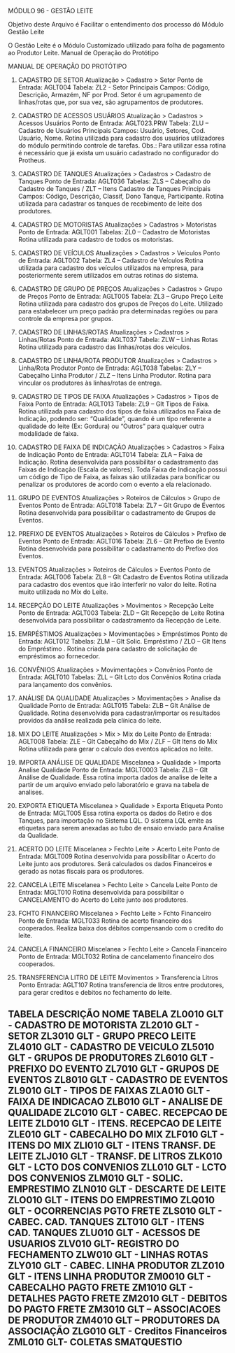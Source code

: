 
MÓDULO 96 - GESTÃO LEITE

Objetivo deste Arquivo é Facilitar o entendimento dos processo dó Módulo Gestão Leite
 
O Gestão Leite é o Módulo Customizado utilizado para  folha de pagamento ao Produtor Leite.
Manual de Operação do Protótipo

MANUAL DE OPERAÇÃO DO PROTÓTIPO

1.	CADASTRO DE SETOR 
Atualização > Cadastro > Setor 
Ponto de Entrada: AGLT004 
Tabela: ZL2 - Setor 
Principais Campos: Código, Descrição, Armazém, NF por Prod. Setor é um agrupamento de linhas/rotas que, por sua vez, são agrupamentos de produtores.

2.	CADASTRO DE ACESSOS USUÁRIOS 
Atualização > Cadastros > Acessos Usuários 
Ponto de Entrada: AGLT023.PRW 
Tabela: ZLU – Cadastro de Usuários 
Principais Campos: Usuário, Setores, Cod. Usuário, Nome. 
Rotina utilizada para cadastro dos usuários utilizadores do módulo permitindo controle de tarefas. Obs.: Para utilizar essa rotina é necessário que já exista um usuário cadastrado no configurador do Protheus.

3.	CADASTRO DE TANQUES 
Atualizações > Cadastros > Cadastro de Tanques 
Ponto de Entrada: AGLT036 
Tabelas: ZLS – Cabeçalho do Cadastro de Tanques / ZLT – Itens Cadastro de Tanques Principais Campos: Código, Descrição, Classif, Dono Tanque, Participante. Rotina utilizada para cadastrar os tanques de recebimento de leite dos produtores.

4.	CADASTRO DE MOTORISTAS
 Atualizações > Cadastros > Motoristas 
Ponto de Entrada: AGLT001 Tabelas: ZL0 – Cadastro de Motoristas 
Rotina utilizada para cadastro de todos os motoristas.

5.	CADASTRO DE VEÍCULOS 
Atualizações > Cadastros > Veículos 
Ponto de Entrada: AGLT002 Tabela: ZL4 – Cadastro de Veículos 
Rotina utilizada para cadastro dos veículos utilizados na empresa, para posteriormente serem utilizados em outras rotinas do sistema.

6.	CADASTRO DE GRUPO DE PREÇOS 
Atualizações > Cadastros > Grupo de Preços 
Ponto de Entrada: AGLT005 Tabela: ZL3 – Grupo Preço Leite 
Rotina utilizada para cadastro dos grupos de Preços do Leite. Utilizado para estabelecer um preço padrão pra determinadas regiões ou para controle da empresa por grupos.

7.	CADASTRO DE LINHAS/ROTAS
 Atualizações > Cadastros > Linhas/Rotas
 Ponto de Entrada: AGLT037 Tabela: ZLW – Linhas Rotas Rotina utilizada para cadastro das linhas/rotas dos veículos.

8.	CADASTRO DE LINHA/ROTA PRODUTOR 
Atualizações > Cadastros > Linha/Rota Produtor
 Ponto de Entrada: AGLT038 Tabelas: ZLY – Cabeçalho Linha Produtor / ZLZ – Itens Linha Produtor.
 Rotina para vincular os produtores às linhas/rotas de entrega.

9.	CADASTRO DE TIPOS DE FAIXA 
Atualizações > Cadastros > Tipos de Faixa 
Ponto de Entrada: AGLT013 Tabela: ZL9 – Glt Tipos de Faixa.
Rotina utilizada para cadastro dos tipos de faixa utilizados na Faixa de Indicação, podendo ser: “Qualidade”, quando é um tipo referente a qualidade do leite (Ex: Gordura) ou “Outros” para qualquer outra modalidade de faixa.

10.	 CADASTRO DE FAIXA DE INDICAÇÃO 
Atualizações > Cadastros > Faixa de Indicação 
Ponto de Entrada: AGLT014 Tabela: ZLA – Faixa de Indicação.
Rotina desenvolvida para possibilitar o cadastramento das Faixas de Indicação (Escala de valores). Toda Faixa de Indicação possui um código de Tipo de Faixa, as faixas são utilizadas para bonificar ou penalizar os produtores de acordo com o evento a ela relacionado.

11.	GRUPO DE EVENTOS
Atualizações > Roteiros de Cálculos > Grupo de Eventos 
Ponto de Entrada: AGLT018 Tabela: ZL7 – Glt Grupo de Eventos 
Rotina desenvolvida para possibilitar o cadastramento de Grupos de Eventos.

12.	PREFIXO DE EVENTOS 
Atualizações > Roteiros de Cálculos > Prefixo de Eventos 
Ponto de Entrada: AGLT016 Tabela: ZL6 – Glt Prefixo de Evento
 Rotina desenvolvida para possibilitar o cadastramento do Prefixo dos Eventos.

13.	EVENTOS 
Atualizações > Roteiros de Cálculos > Eventos 
Ponto de Entrada: AGLT006 Tabela: ZL8 – Glt Cadastro de Eventos
 Rotina utilizada para cadastro dos eventos que irão interferir no valor do leite. Rotina muito utilizada no Mix do Leite.

14.	RECEPÇÃO DO LEITE 
Atualizações > Movimentos > Recepção Leite 
Ponto de Entrada: AGLT003 Tabela: ZLD – Glt Recepção de Leite
 Rotina desenvolvida para possibilitar o cadastramento da Recepção de Leite.

15.	EMRPÉSTIMOS 
Atualizações > Movimentações > Empréstimos
 Ponto de Entrada: AGLT012 Tabelas: ZLM – Glt Solic. Empréstimo / ZLO – Glt Itens do Empréstimo .
Rotina criada para cadastro de solicitação de empréstimos ao fornecedor.

16.	CONVÊNIOS
 Atualizações > Movimentações > Convênios
 Ponto de Entrada: AGLT010 Tabelas: ZLL – Glt Lcto dos Convênios 
Rotina criada para lançamento dos convênios.

17.	ANÁLISE DA QUALIDADE
Atualizações > Movimentações > Analise da Qualidade 
Ponto de Entrada: AGLT015 Tabela: ZLB – Glt Análise de Qualidade. 
Rotina desenvolvida para cadastrar/importar os resultados providos da análise realizada pela clínica do leite.

18.	MIX DO LEITE
 Atualizações > Mix > Mix do Leite 
Ponto de Entrada: AGLT008 Tabela: ZLE – Glt Cabeçalho do Mix / ZLF – Glt Itens do Mix Rotina utilizada para gerar o calculo dos eventos aplicados no leite.

19.	IMPORTA ANÁLISE DE QUALIDADE 
Miscelanea > Qualidade > Importa Analise Qualidade
 Ponto de Entrada: MGLT0003 Tabela: ZLB – Glt Análise de Qualidade.
Essa rotina importa dados de analise de leite a partir de um arquivo enviado pelo laboratório e grava na tabela de analises.

20.	EXPORTA ETIQUETA 
Miscelanea > Qualidade > Exporta Etiqueta 
Ponto de Entrada: MGLT005 Essa rotina exporta os dados do Retiro e dos Tanques, para importação no Sistema LQL. O sistema LQL emite as etiquetas para serem anexadas ao tubo de ensaio enviado para Analise da Qualidade.

21.	ACERTO DO LEITE 
Miscelanea > Fechto Leite > Acerto Leite 
Ponto de Entrada: MGLT009 Rotina desenvolvida para possibilitar o Acerto do Leite junto aos produtores. Será calculados os dados Financeiros e gerado as notas fiscais para os produtores.

22.	CANCELA LEITE 
Miscelanea > Fechto Leite > Cancela Leite 
Ponto de Entrada: MGLT010 Rotina desenvolvida para possibilitar o CANCELAMENTO do Acerto do Leite junto aos produtores.

23.	FCHTO FINANCEIRO 
Miscelanea > Fechto Leite > Fchto Financeiro 
Ponto de Entrada: MGLT033 Rotina de acerto financeiro dos cooperados. Realiza baixa dos débitos compensando com o credito do leite.

24.	CANCELA FINANCEIRO 
Miscelanea > Fechto Leite > Cancela Financeiro
 Ponto de Entrada: MGLT032 Rotina de cancelamento financeiro dos cooperados.

25. TRANSFERENCIA LITRO DE LEITE
Movimentos > Transferencia Litros 
Ponto Entrada: AGLT107 Rotina transferencia de litros entre produtores, para gerar creditos e debitos
no fechamento do leite.


TABELA	DESCRIÇÃO NOME TABELA
ZL0010	GLT - CADASTRO DE MOTORISTA
ZL2010	GLT - SETOR
ZL3010	GLT - GRUPO PRECO LEITE
ZL4010	GLT - CADASTRO DE VEICULO
ZL5010	GLT - GRUPOS DE PRODUTORES
ZL6010	GLT - PREFIXO DO EVENTO
ZL7010	GLT - GRUPOS DE EVENTOS
ZL8010	GLT - CADASTRO DE EVENTOS
ZL9010	GLT - TIPOS DE FAIXAS
ZLA010	GLT - FAIXA DE INDICACAO
ZLB010	GLT - ANALISE DE QUALIDADE
ZLC010	GLT - CABEC. RECEPCAO DE LEITE
ZLD010	GLT - ITENS. RECEPCAO DE LEITE
ZLE010	GLT - CABECALHO DO MIX
ZLF010	GLT - ITENS DO MIX
ZLI010	GLT - ITENS TRANSF. DE LEITE
ZLJ010	GLT - TRANSF. DE LITROS
ZLK010	GLT - LCTO DOS CONVENIOS
ZLL010	GLT - LCTO DOS CONVENIOS
ZLM010	GLT - SOLIC. EMPRESTIMO
ZLN010	GLT - DESCARTE DE LEITE
ZLO010	GLT - ITENS DO EMPRESTIMO
ZLQ010	GLT - OCORRENCIAS PGTO FRETE
ZLS010	GLT - CABEC. CAD. TANQUES
ZLT010	GLT - ITENS CAD. TANQUES
ZLU010	GLT - ACESSOS DE USUARIOS
ZLV010	GLT-  REGISTRO DO FECHAMENTO
ZLW010	GLT - LINHAS ROTAS
ZLY010	GLT - CABEC. LINHA PRODUTOR
ZLZ010	GLT - ITENS LINHA PRODUTOR
ZM0010	GLT - CABECALHO PAGTO FRETE
ZM1010	GLT - DETALHES PAGTO FRETE
ZM2010	GLT - DEBITOS DO PAGTO FRETE
ZM3010	GLT – ASSOCIACOES DE PRODUTOR
ZM4010	GLT – PRODUTORES DA ASSOCIAÇÃO
ZLG010	GLT - Creditos Financeiros
ZML010	GLT-  COLETAS SMATQUESTIO
---------------------------------